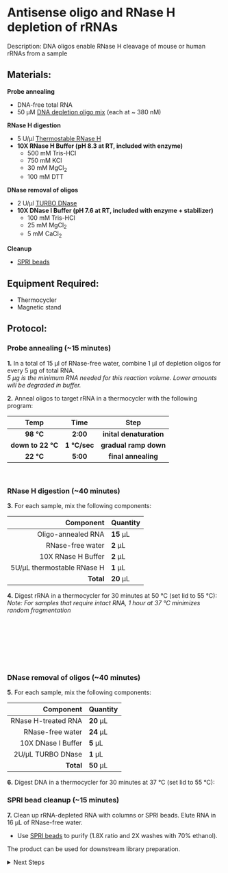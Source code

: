 Antisense oligo and RNase H depletion of rRNAs
================================================================================
Description: DNA oligos enable RNase H cleavage of mouse or human rRNAs from a sample

Materials:
--------------------------------------------------------------------------------
  **Probe annealing**
  * DNA-free total RNA
  * 50 µM [DNA depletion oligo mix](./HsMm-rRNA-RNaseH-pool.csv) (each at ~ 380 nM)
  
  **RNase H digestion**
  * 5 U/µl [Thermostable RNase H](https://www.neb.com/products/m0523-thermostable-rnase-h#Product%20Information)
  * **10X RNase H Buffer (pH 8.3 at RT, included with enzyme)**
    * 500 mM Tris-HCl
    * 750 mM KCl
    * 30 mM MgCl<sub/>2<sub>
    * 100 mM DTT
  
  **DNase removal of oligos**
  * 2 U/µl [TURBO DNase](https://www.thermofisher.com/order/catalog/product/AM2238)
  * **10X DNase I Buffer (pH 7.6 at RT, included with enzyme + stabilizer)**
    * 100 mM Tris-HCl
    * 25 mM MgCl<sub/>2<sub>
    * 5 mM CaCl<sub/>2<sub>
  
  **Cleanup**
  * [SPRI beads](./SPRI-beads.md)
  
Equipment Required:
--------------------------------------------------------------------------------
  * Thermocycler
  * Magnetic stand

<!-- Use <br/> to go to next page -->

Protocol:
--------------------------------------------------------------------------------
### Probe annealing (~15 minutes)

**1.** In a total of 15 µl of RNase-free water, combine 1 µl of depletion oligos for every 5 µg of total RNA. <br/> _5 µg is the minimum RNA needed for this reaction volume. Lower amounts will be degraded in buffer._ 

**2.** Anneal oligos to target rRNA in a thermocycler with the following program:  

  | Temp | Time | Step |
  | :--------: | :---------: |:---------: |
  | **98 °C** | **2:00** | **inital denaturation** |
  | **down to 22 °C** | **1 °C/sec** | **gradual ramp down** |
  | **22 °C** | **5:00** | **final annealing** |
  <br/>

### RNase H digestion (~40 minutes)

**3.** For each sample, mix the following components:

  | Component | Quantity | 
  | ---------: | :---------- |
  | Oligo-annealed RNA | **15**  µL | 
  | RNase-free water | **2**  µL |
  | 10X RNase H Buffer | **2**  µL |
  | 5U/µL thermostable RNase H| **1**  µL |
  | **Total** | **20** µL |

**4.** Digest rRNA in a thermocycler for 30 minutes at 50 °C (set lid to 55 °C):<br/>
_Note: For samples that require intact RNA, 1 hour at 37 °C minimizes random fragmentation_ 

  <br/><br/><br/><br/><br/><br/>

### DNase removal of oligos (~40 minutes)

**5.** For each sample, mix the following components:

  | Component | Quantity | 
  | ---------: | :---------- |
  | RNase H-treated RNA | **20**  µL | 
  | RNase-free water | **24**  µL |
  | 10X DNase I Buffer | **5**  µL |
  | 2U/µL TURBO DNase| **1**  µL |
  | **Total** | **50** µL |

**6.** Digest DNA in a thermocycler for 30 minutes at 37 °C (set lid to 55 °C):
<br/>

### SPRI bead cleanup (~15 minutes)

**7.** Clean up rRNA-depleted RNA with columns or SPRI beads. Elute RNA in 16 µL of RNase-free water.
  * Use [SPRI beads](./SPRI-beads.md) to purify (1.8X ratio and 2X washes with 70% ethanol).

The product can be used for downstream library preparation.

<!-- The text below creates dropdown lists for links to next steps or hyperlinks -->

<details>
  <summary>Next Steps</summary>

</p> <a href="./NEB-Ultra-II-Directional/First-strand-synthesis.md">
First Strand Synthesis </a>

</details>
